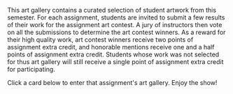 This art gallery contains a curated selection of student artwork from this semester. For each assignment, students are invited to submit a few results of their work for the assignment art contest. A jury of instructors then vote on all the submissions to determine the art contest winners. As a reward for their high quality work, art contest winners receive two points of assignment extra credit, and honorable mentions receive one and a half points of assignment extra credit. Students whose work was not selected for thus art gallery will still receive a single point of assignment extra credit for participating.

Click a card below to enter that assignment's art gallery. Enjoy the show!

<div><galleries></galleries></div>
